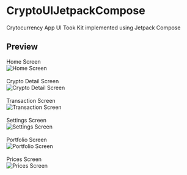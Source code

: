# CryptoUIJetpackCompose

Crytocurrency App UI Took Kit implemented using Jetpack Compose

## Preview

Home Screen </br>
![Home Screen](https://user-images.githubusercontent.com/74530357/130037500-239d5828-7dec-4a29-b640-8521ae7f5ddc.png) </br> </br>
Crypto Detail Screen </br>
![Crypto Detail Screen](https://user-images.githubusercontent.com/74530357/130037509-ce5fe28a-9955-4cca-86d1-f421a7055498.png) </br> </br>
Transaction Screen </br>
![Transaction Screen](https://user-images.githubusercontent.com/74530357/130037513-a06e01e2-7829-451d-83a9-00fa49c8c44b.png) </br> </br>
Settings Screen </br>
![Settings Screen](https://user-images.githubusercontent.com/74530357/130037515-81e71562-95ad-4a9a-b882-41e3cfa6d986.png) </br> </br>
Portfolio Screen </br>
![Portfolio Screen](https://user-images.githubusercontent.com/74530357/130055300-77963166-4368-487a-a242-eb5e18998784.png) </br> </br>
Prices Screen </br>
![Prices Screen](https://user-images.githubusercontent.com/74530357/130482879-9232be6b-f2a3-45ca-88de-ad5df4c5baf1.png)
 </br> </br>
